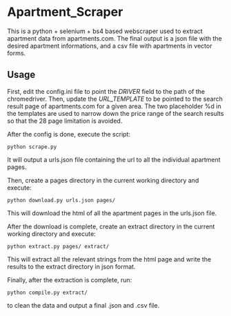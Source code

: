# Apartment_Scraper

This is a python + selenium + bs4 based webscraper used to extract apartment data from apartments.com. The final output is a json file with the desired apartment informations, and a csv file with apartments in vector forms.

## Usage

First, edit the config.ini file to point the _DRIVER_ field to the path of the chromedriver. Then, update the _URL_TEMPLATE_ to be pointed to the search result page of apartments.com for a given area. The two placeholder %d in the templates are used to narrow down the price range of the search results so that the 28 page limitation is avoided.

After the config is done, execute the script:

```
python scrape.py
```

It will output a urls.json file containing the url to all the individual apartment pages.

Then, create a pages directory in the current working directory and execute:

```
python download.py urls.json pages/
```

This will download the html of all the apartment pages in the urls.json file.

After the download is complete, create an extract directory in the current working directory and execute:

```
python extract.py pages/ extract/
```

This will extract all the relevant strings from the html page and write the results to the extract directory in json format.

Finally, after the extraction is complete, run:

```
python compile.py extract/
```

to clean the data and output a final .json and .csv file.
